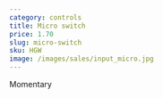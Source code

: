 ```yaml
---
category: controls
title: Micro switch
price: 1.70
slug: micro-switch
sku: HGW
image: /images/sales/input_micro.jpg
---
```

Momentary
